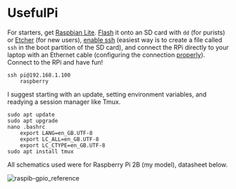 # UsefulPi

For starters, get [Raspbian Lite](https://www.raspberrypi.org/downloads/raspbian/). [Flash](https://www.raspberrypi.org/documentation/installation/installing-images/) it onto an SD card with `dd` (for purists) or [Etcher](https://etcher.io/) (for new users), [enable ssh](https://www.raspberrypi.org/documentation/remote-access/ssh/README.md) (easiest way is to create a file called `ssh` in the boot partition of the SD card), and connect the RPi directly to your laptop with an Ethernet cable (configuring the connection [properly](https://stackoverflow.com/questions/16040128/hook-up-raspberry-pi-via-ethernet-to-laptop-without-router)). Connect to the RPi and have fun!

    ssh pi@192.168.1.100
        raspberry

I suggest starting with an update, setting environment variables, and readying a session manager like Tmux. 

    sudo apt update
    sudo apt upgrade
    nano .bashrc
        export LANG=en_GB.UTF-8
        export LC_ALL=en_GB.UTF-8
        export LC_CTYPE=en_GB.UTF-8
    sudo apt install tmux

All schematics used were for Raspberry Pi 2B (my model), datasheet below.

![raspib-gpio_reference](https://user-images.githubusercontent.com/9117323/37006687-656076ba-20d1-11e8-96f2-0f03cf983224.png)
